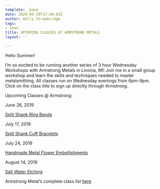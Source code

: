 ```yaml
---
template: _base
date: 2020-04-29T17:40:03Z
author: Holly Strawbridge
tags:
- news
title: UPCOMING CLASSES AT ARMSTRONG METALS
layout: ''

---
```

Hello Summer!

I’m so excited to be running another series of 3 hour Wednesday Workshops with Armstrong Metals in Livonia, MI! Join me in a small group workshop and learn the skills and techniques needed to master metalsmithing. All classes run on Wednesday evenings from 6pm-9pm. Click on the class title to sign up directly through Armstrong.

Upcoming Classes @ Armstrong:

June 26, 2019

[Split Shank Ring Bands](http://armstrongtoolsupply.com/basic-metalsmithing-with-chloe-lewis-saturday-june-29-10-a.m.-1-p.m.-clone.html)

July 17, 2019

[Split Shank Cuff Bracelets](http://armstrongtoolsupply.com/split-shank-rings-with-holly-strawbridge-wednesday-june-26-6-9-p.m.-clone.html)

July 24, 2019

[Handmade Metal Flower Embellishments](http://armstrongtoolsupply.com/split-shank-cuff-with-holly-strawbridge-wednesday-july-17-6-9-p.m.-clone.html)

August 14, 2019

[Salt Water Etching](http://armstrongtoolsupply.com/saltwater-etching-with-mary-kernahan.html)

Armstrong Metal’s complete class list [here](http://armstrongtoolsupply.com/jewelry-making-classes/)